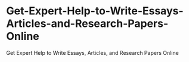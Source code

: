 # Get-Expert-Help-to-Write-Essays-Articles-and-Research-Papers-Online
Get Expert Help to Write Essays, Articles, and Research Papers Online
